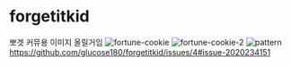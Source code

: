 # forgetitkid
뽀겟 커뮤용
이미지 올릴거임
![fortune-cookie](https://github.com/glucose180/forgetitkid/assets/54951597/b55c88cb-7b8a-43db-aa12-4906b0029bb5)
![fortune-cookie-2](https://github.com/glucose180/forgetitkid/assets/54951597/7a822c07-2287-45ad-9ba7-20c17c07550c)
![pattern](https://github.com/glucose180/forgetitkid/assets/54951597/051d3a8e-8ac8-430f-83d0-18603881e9ed)
https://github.com/glucose180/forgetitkid/issues/4#issue-2020234151
